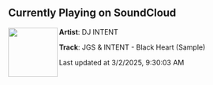 ## Currently Playing on SoundCloud

[<img align="left" width="100" src="https://i1.sndcdn.com/artworks-ejMcgs9ByKFC3AMz-lyBC2A-t500x500.jpg">](https://soundcloud.com/micky-deighton/jgs-intent-black-heart-sample)

**Artist**: DJ INTENT 

**Track**: JGS & INTENT - Black Heart (Sample)

Last updated at 3/2/2025, 9:30:03 AM
